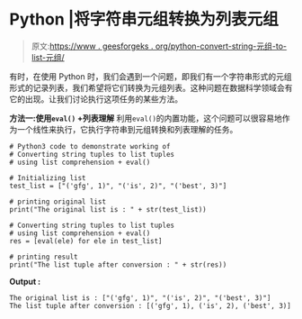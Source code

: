 # Python |将字符串元组转换为列表元组

> 原文:[https://www . geesforgeks . org/python-convert-string-元组-to-list-元组/](https://www.geeksforgeeks.org/python-convert-string-tuples-to-list-tuples/)

有时，在使用 Python 时，我们会遇到一个问题，即我们有一个字符串形式的元组形式的记录列表，我们希望将它们转换为元组列表。这种问题在数据科学领域会有它的出现。让我们讨论执行这项任务的某些方法。

**方法一:使用`eval()` +列表理解**
利用`eval()`的内置功能，这个问题可以很容易地作为一个线性来执行，它执行字符串到元组转换和列表理解的任务。

```
# Python3 code to demonstrate working of
# Converting string tuples to list tuples 
# using list comprehension + eval()

# Initializing list 
test_list = ["('gfg', 1)", "('is', 2)", "('best', 3)"]

# printing original list 
print("The original list is : " + str(test_list))

# Converting string tuples to list tuples 
# using list comprehension + eval()
res = [eval(ele) for ele in test_list]

# printing result
print("The list tuple after conversion : " + str(res))
```

**Output :**

```
The original list is : ["('gfg', 1)", "('is', 2)", "('best', 3)"]
The list tuple after conversion : [('gfg', 1), ('is', 2), ('best', 3)]

```